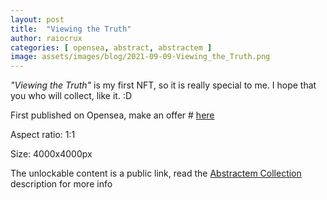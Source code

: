 ```yaml
---
layout: post
title:  "Viewing the Truth"
author: raiocrux
categories: [ opensea, abstract, abstractem ]
image: assets/images/blog/2021-09-09-Viewing_the_Truth.png
---
```


_"Viewing the Truth"_ is my first NFT, so it is really special to me. I hope that you who will collect, like it. :D

First published on Opensea, make an offer # [here](https://opensea.io/assets/0x495f947276749ce646f68ac8c248420045cb7b5e/1424050934219482094641052345481048971115530496503602941533414509186620850177)

Aspect ratio: 1:1

Size: 4000x4000px

The unlockable content is a public link, read the [Abstractem Collection](https://opensea.io/collection/abstractem) description for more info